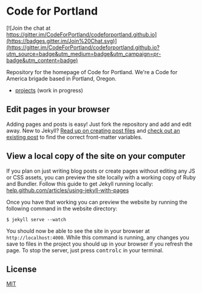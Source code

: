 # Code for Portland

[![Join the chat at https://gitter.im/CodeForPortland/codeforportland.github.io](https://badges.gitter.im/Join%20Chat.svg)](https://gitter.im/CodeForPortland/codeforportland.github.io?utm_source=badge&utm_medium=badge&utm_campaign=pr-badge&utm_content=badge)

Repository for the homepage of Code for Portland. We're a Code for America brigade based in Portland, Oregon.

- [projects](projects/index.md) (work in progress)

## Edit pages in your browser

Adding pages and posts is easy! Just fork the repository and add and edit away. New to Jekyll?  [Read up on creating post files](http://jekyllrb.com/docs/posts/#creating-post-files) and [check out an existing post](_posts/2014-06-03-ndoch-wrap-up.md) to find the correct front-matter variables.

## View a local copy of the site on your computer

If you plan on just writing blog posts or create pages without editing any JS or CSS assets, you can preview the site locally with a working copy of Ruby and Bundler. Follow this guide to get Jekyll running locally: [help.github.com/articles/using-jekyll-with-pages](https://help.github.com/articles/using-jekyll-with-pages#installing-jekyll)

Once you have that working you can preview the website by running the following command in the website directory:

```
$ jekyll serve --watch
```

You should now be able to see the site in your browser at `http://localhost:4000`. While this command is running, any changes you save to files in the project you should up in your browser if you refresh the page. To stop the server, just press <kbd>control</kbd><kbd>c</kbd> in your terminal.

## License

[MIT](LICENSE)
